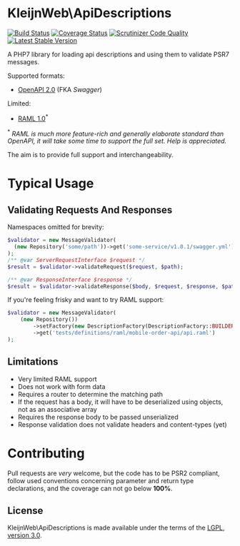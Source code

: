 # KleijnWeb\ApiDescriptions 
[![Build Status](https://travis-ci.org/kleijnweb/php-api-descriptions.svg?branch=master)](https://travis-ci.org/kleijnweb/php-api-descriptions)
[![Coverage Status](https://coveralls.io/repos/github/kleijnweb/php-api-descriptions/badge.svg?branch=master)](https://coveralls.io/github/kleijnweb/php-api-descriptions?branch=master)
[![Scrutinizer Code Quality](https://scrutinizer-ci.com/g/kleijnweb/php-api-descriptions/badges/quality-score.png?b=master)](https://scrutinizer-ci.com/g/kleijnweb/php-api-descriptions/?branch=master)
[![Latest Stable Version](https://poser.pugx.org/kleijnweb/php-api-descriptions/v/stable)](https://packagist.org/packages/kleijnweb/php-api-descriptions)

A PHP7 library for loading api descriptions and using them to validate PSR7 messages. 

Supported formats:

 - [OpenAPI 2.0](https://github.com/OAI/OpenAPI-Specification/blob/master/versions/2.0.md) (FKA _Swagger_)
 
Limited:

 - [RAML 1.0](https://github.com/raml-org/raml-spec/blob/master/versions/raml-10/raml-10.md/)<sup>*</sup>
 
<sup>*</sup> *RAML is much more feature-rich and generally elaborate standard than OpenAPI, it will take some time to support the full set. Help is appreciated.*

The aim is to provide full support and interchangeability.
 
# Typical Usage

## Validating Requests And Responses

Namespaces omitted for brevity:

```php
$validator = new MessageValidator(
  (new Repository('some/path'))->get('some-service/v1.0.1/swagger.yml')
);
/** @var ServerRequestInterface $request */
$result = $validator->validateRequest($request, $path);

/** @var ResponseInterface $response */
$result = $validator->validateResponse($body, $request, $response, $path);
```

If you're feeling frisky and want to try RAML support:

```php
$validator = new MessageValidator(
    (new Repository())
        ->setFactory(new DescriptionFactory(DescriptionFactory::BUILDER_RAML))
        ->get('tests/definitions/raml/mobile-order-api/api.raml')
);
```

## Limitations

- Very limited RAML support
- Does not work with form data
- Requires a router to determine the matching path
- If the request has a body, it will have to be deserialized using objects, not as an associative array 
- Requires the response body to be passed unserialized
- Response validation does not validate headers and content-types (yet)

# Contributing

Pull requests are *very* welcome, but the code has to be PSR2 compliant, follow used conventions concerning parameter and return type declarations, and the coverage can not go below **100%**. 

## License

KleijnWeb\ApiDescriptions is made available under the terms of the [LGPL, version 3.0](https://spdx.org/licenses/LGPL-3.0.html#licenseText).
